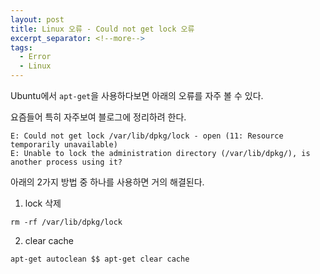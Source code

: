 ```yaml
---
layout: post
title: Linux 오류 - Could not get lock 오류
excerpt_separator: <!--more-->
tags:
  - Error
  - Linux
---
```


Ubuntu에서 `apt-get`을 사용하다보면 아래의 오류를 자주 볼 수 있다.

요즘들어 특히 자주보여 블로그에 정리하려 한다.

```
E: Could not get lock /var/lib/dpkg/lock - open (11: Resource temporarily unavailable)
E: Unable to lock the administration directory (/var/lib/dpkg/), is another process using it?
```

<!--more-->

아래의 2가지 방법 중 하나를 사용하면 거의 해결된다.

1. lock 삭제

```
rm -rf /var/lib/dpkg/lock
```

2. clear cache

```
apt-get autoclean $$ apt-get clear cache
```